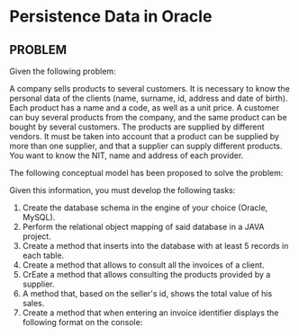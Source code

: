 # Persistence Data in Oracle

## PROBLEM

Given the following problem:

A company sells products to several customers. It is necessary to know the personal data of the clients (name, surname, id, address and date of birth). Each product has a name and a code, as well as a unit price. A customer can buy several products from the company, and the same product can be bought by several customers. The products are supplied by different vendors. It must be taken into account that a product can be supplied by more than one supplier, and that a supplier can supply different products. You want to know the NIT, name and address of each provider.

The following conceptual model has been proposed to solve the problem:

Given this information, you must develop the following tasks:

1. Create the database schema in the engine of your choice (Oracle, MySQL).
2. Perform the relational object mapping of said database in a JAVA project. 
3. Create a method that inserts into the database with at least 5 records in each table. 
4. Create a method that allows to consult all the invoices of a client. 
5. CrEate a method that allows consulting the products provided by a supplier. 
6. A method that, based on the seller's id, shows the total value of his sales.
7. Create a method that when entering an invoice identifier displays the following format on the console:

